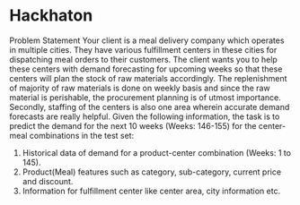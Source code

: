 # Hackhaton

Problem Statement
Your client is a meal delivery company which operates in multiple cities. They have various fulfillment centers in these cities for dispatching meal orders to their customers. The client wants you to help these centers with demand forecasting for upcoming weeks so that these centers will plan the stock of raw materials accordingly. The replenishment of majority of raw materials is done on weekly basis and since the raw material is perishable, the procurement planning is of utmost importance. Secondly, staffing of the centers is also one area wherein accurate demand forecasts are really helpful. Given the following information, the task is to predict the demand for the next 10 weeks (Weeks: 146-155) for the center-meal combinations in the test set:

1. Historical data of demand for a product-center combination (Weeks: 1 to 145).
2. Product(Meal) features such as category, sub-category, current price and discount.
3. Information for fulfillment center like center area, city information etc.
